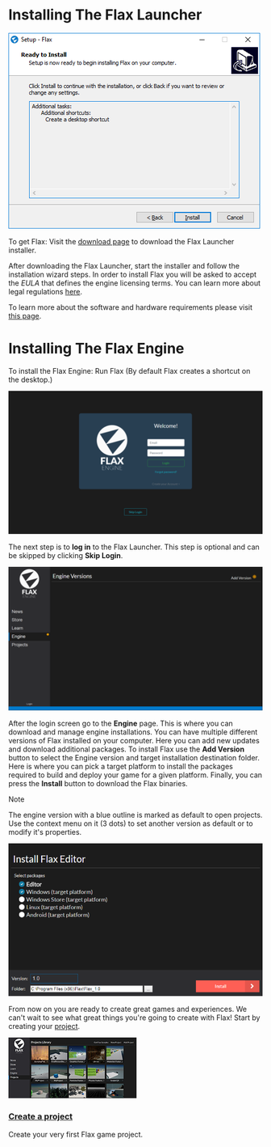 # Installing The Flax Launcher

![Installing Flax](media/installing-flax.png)

To get Flax: Visit the [download page](http://flaxengine.com/download) to download the Flax Launcher installer.

After downloading the Flax Launcher, start the installer and follow the installation wizard steps. In order to install Flax you will be asked to accept the *EULA* that defines the engine licensing terms. You can learn more about legal regulations [here](http://flaxengine.com/licensing).

To learn more about the software and hardware requirements please visit [this page](requirements.md).

# Installing The Flax Engine

To install the Flax Engine: Run Flax (By default Flax creates a shortcut on the desktop.)

![Login To Flax Launcher](media/flax-launcher-login.png)

The next step is to **log in** to the Flax Launcher. This step is optional and can be skipped by clicking **Skip Login**.

![Open Launcher](media/launcher-engine.png)

After the login screen go to the **Engine** page. This is where you can download and manage engine installations. You can have multiple different versions of Flax installed on your computer. Here you can add new updates and download additional packages. To install Flax use the **Add Version** button to select the Engine version and target installation destination folder. Here is where you can pick a target platform to install the packages required to build and deploy your game for a given platform. Finally, you can press the **Install** button to download the Flax binaries.

> [!Note]
> The engine version with a blue outline is marked as default to open projects. Use the context menu on it (3 dots) to set another version as default or to modify it's properties.

![Download Flax](media/download-flax.png)

From now on you are ready to create great games and experiences. We can't wait to see what great things you're going to create with Flax! Start by creating your [project](create-a-project.md).

<div class="frontpage">

<div class="frontpage-section">
<a href="create-a-project.md"><img src="media/create-a-project-icon.jpg"></a>
<h3><a href="create-a-project.md">Create a project</a></h3>
<p>Create your very first Flax game project.</p>
</div>

</div>
